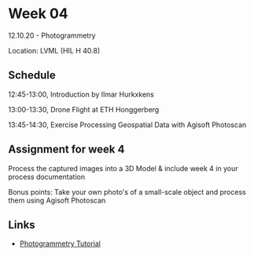 # Week 04

12.10.20 - Photogrammetry

Location: LVML (HIL H 40.8)

## Schedule
12:45-13:00, Introduction by Ilmar Hurkxkens

13:00-13:30, Drone Flight at ETH Honggerberg

13:45-14:30, Exercise Processing Geospatial Data with Agisoft Photoscan

## Assignment for week 4
Process the captured images into a 3D Model & include week 4 in your process documentation

Bonus points: Take your own photo's of a small-scale object and process them using Agisoft Photoscan

## Links
- [Photogrammetry Tutorial](https://girot-ethz.github.io/ddm-I/05_Photogrammetry.html)
